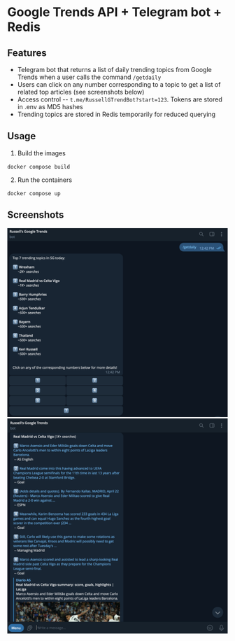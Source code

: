 # Google Trends API + Telegram bot + Redis

## Features
- Telegram bot that returns a list of daily trending topics from Google Trends when a user calls the command `/getdaily`
- Users can click on any number corresponding to a topic to get a list of related top articles (see screenshots below)
- Access control -- `t.me/RussellGTrendBot?start=123`. Tokens are stored in .env as MD5 hashes
- Trending topics are stored in Redis temporarily for reduced querying


## Usage
1. Build the images
```
docker compose build
```
2. Run the containers
```
docker compose up
```

## Screenshots
![get_daily_trending_topics](/images/get_daily.png)
![get_daily_trending_topic](/images/get_topic.png)
